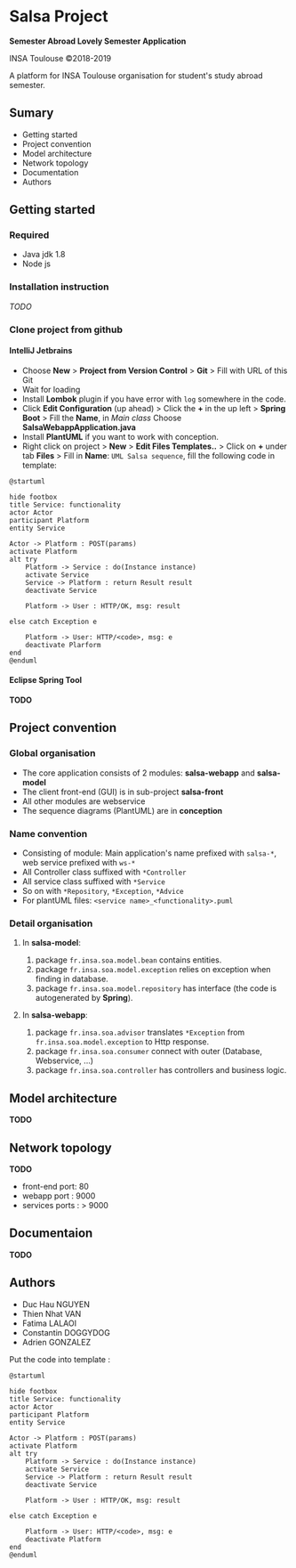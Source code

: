 # Salsa Project

**Semester Abroad Lovely Semester Application** 

INSA Toulouse ©2018-2019

A platform for INSA Toulouse organisation for student's study abroad semester.

## Sumary
* Getting started
* Project convention
* Model architecture
* Network topology
* Documentation
* Authors

## Getting started
### Required
* Java jdk 1.8
* Node js

### Installation instruction
*TODO*

### Clone project from github
#### IntelliJ Jetbrains
* Choose **New** > **Project from Version Control** > **Git** > Fill with URL of this Git
* Wait for loading
* Install **Lombok** plugin if you have error with `log` somewhere in the code.
* Click **Edit Configuration** (up ahead) > 
Click the **+** in the up left > **Spring Boot** > Fill the **Name**, 
in *Main class* Choose **SalsaWebappApplication.java**
* Install **PlantUML** if you want to work with conception.
* Right click on project > **New** > **Edit Files Templates..** > 
Click on **+** under tab **Files** > Fill in **Name**: `UML Salsa sequence`, fill the following code in template: 
```
@startuml

hide footbox
title Service: functionality
actor Actor
participant Platform
entity Service

Actor -> Platform : POST(params)
activate Platform
alt try
    Platform -> Service : do(Instance instance)
    activate Service
    Service -> Platform : return Result result
    deactivate Service
    
    Platform -> User : HTTP/OK, msg: result
    
else catch Exception e
    
    Platform -> User: HTTP/<code>, msg: e
    deactivate Plarform
end
@enduml
```

#### Eclipse Spring Tool
**TODO**

## Project convention
### Global organisation
* The core application consists of 2 modules: **salsa-webapp** and **salsa-model**
* The client front-end (GUI) is in sub-project **salsa-front**
* All other modules are webservice
* The sequence diagrams (PlantUML) are in **conception**

### Name convention
* Consisting of module: Main application's name prefixed with `salsa-*`, web service prefixed with `ws-*`
* All Controller class suffixed with `*Controller`
* All service class suffixed with `*Service`
* So on with `*Repository`, `*Exception`, `*Advice`
* For plantUML files: `<service name>_<functionality>.puml`

### Detail organisation
1. In **salsa-model**: 
    1. package `fr.insa.soa.model.bean` contains entities.
    1. package `fr.insa.soa.model.exception` relies on exception when finding in database.
    1. package `fr.insa.soa.model.repository` has interface (the code is autogenerated by **Spring**).

1. In **salsa-webapp**:
    1. package `fr.insa.soa.advisor` translates `*Exception` from `fr.insa.soa.model.exception` to Http response.
    1. package `fr.insa.soa.consumer` connect with outer (Database, Webservice, ...)
    1. package `fr.insa.soa.controller` has controllers and business logic.
 
## Model architecture
**TODO**

## Network topology
**TODO**
* front-end port: 80
* webapp port : 9000
* services ports : > 9000

## Documentaion
**TODO**

## Authors
* Duc Hau NGUYEN
* Thien Nhat VAN
* Fatima LALAOI
* Constantin DOGGYDOG
* Adrien GONZALEZ

Put the code into template : 
```$xslt
@startuml

hide footbox
title Service: functionality
actor Actor
participant Platform
entity Service

Actor -> Platform : POST(params)
activate Platform
alt try
    Platform -> Service : do(Instance instance)
    activate Service
    Service -> Platform : return Result result
    deactivate Service
    
    Platform -> User : HTTP/OK, msg: result
    
else catch Exception e
    
    Platform -> User: HTTP/<code>, msg: e
    deactivate Platform
end
@enduml
```